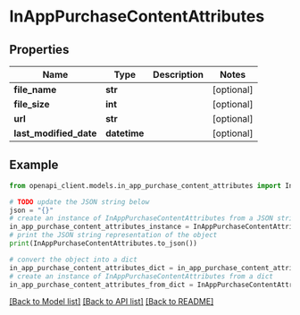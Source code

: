 # InAppPurchaseContentAttributes


## Properties

Name | Type | Description | Notes
------------ | ------------- | ------------- | -------------
**file_name** | **str** |  | [optional] 
**file_size** | **int** |  | [optional] 
**url** | **str** |  | [optional] 
**last_modified_date** | **datetime** |  | [optional] 

## Example

```python
from openapi_client.models.in_app_purchase_content_attributes import InAppPurchaseContentAttributes

# TODO update the JSON string below
json = "{}"
# create an instance of InAppPurchaseContentAttributes from a JSON string
in_app_purchase_content_attributes_instance = InAppPurchaseContentAttributes.from_json(json)
# print the JSON string representation of the object
print(InAppPurchaseContentAttributes.to_json())

# convert the object into a dict
in_app_purchase_content_attributes_dict = in_app_purchase_content_attributes_instance.to_dict()
# create an instance of InAppPurchaseContentAttributes from a dict
in_app_purchase_content_attributes_from_dict = InAppPurchaseContentAttributes.from_dict(in_app_purchase_content_attributes_dict)
```
[[Back to Model list]](../README.md#documentation-for-models) [[Back to API list]](../README.md#documentation-for-api-endpoints) [[Back to README]](../README.md)


